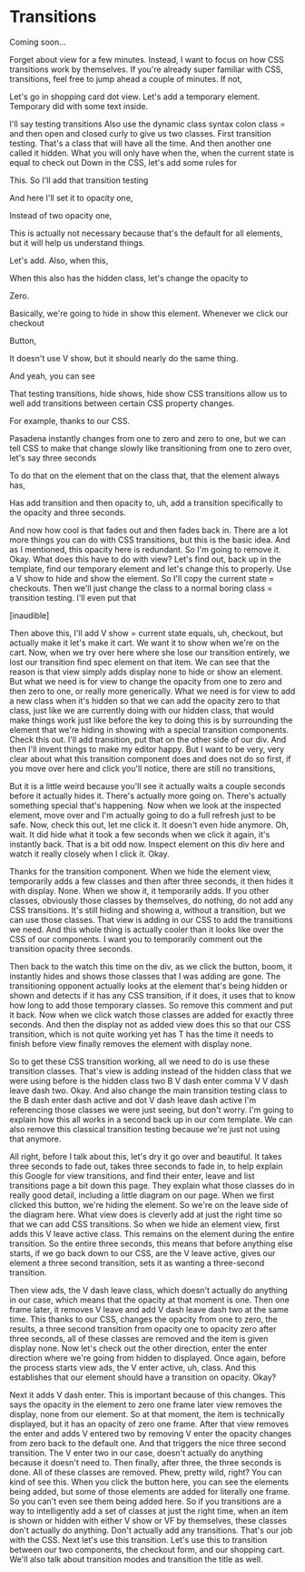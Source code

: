 # Transitions

Coming soon...

Forget about view for a few minutes. Instead, I want to focus on how CSS transitions
work by themselves. If you're already super familiar with CSS, transitions, feel free
to jump ahead a couple of minutes. If not,

Let's go in shopping card dot view. Let's add a temporary element. Temporary did with
some text inside.

I'll say testing transitions Also use the dynamic class syntax colon class = and then
open and closed curly to give us two classes. First transition testing. That's a
class that will have all the time. And then another one called it hidden. What you
will only have when the, when the current state is equal to check out Down in the
CSS, let's add some rules for

This. So I'll add that transition testing

And here I'll set it to opacity one,

Instead of two opacity one,

This is actually not necessary because that's the default for all elements, but it
will help us understand things.

Let's add. Also, when this,

When this also has the hidden class, let's change the opacity to

Zero.

Basically, we're going to hide in show this element. Whenever we click our checkout

Button,

It doesn't use V show, but it should nearly do the same thing.

And yeah, you can see

That testing transitions, hide shows, hide show CSS transitions allow us to well add
transitions between certain CSS property changes.

For example, thanks to our CSS.

Pasadena instantly changes from one to zero and zero to one, but we can tell CSS to
make that change slowly like transitioning from one to zero over, let's say three
seconds

To do that on the element that on the class that, that the element always has,

Has add transition and then opacity to, uh, add a transition specifically to the
opacity and three seconds.

And now how cool is that fades out and then fades back in. There are a lot more
things you can do with CSS transitions, but this is the basic idea. And as I
mentioned, this opacity here is redundant. So I'm going to remove it. Okay. What does
this have to do with view? Let's find out, back up in the template, find our
temporary element and let's change this to properly. Use a V show to hide and show
the element. So I'll copy the current state = checkouts. Then we'll just change the
class to a normal boring class = transition testing. I'll even put that

[inaudible]

Then above this, I'll add V show = current state equals, uh, checkout, but actually
make it let's make it cart. We want it to show when we're on the cart. Now, when we
try over here where she lose our transition entirely, we lost our transition find
spec element on that item. We can see that the reason is that view simply adds
display none to hide or show an element. But what we need is for view to change the
opacity from one to zero and then zero to one, or really more generically. What we
need is for view to add a new class when it's hidden so that we can add the opacity
zero to that class, just like we are currently doing with our hidden class, that
would make things work just like before the key to doing this is by surrounding the
element that we're hiding in showing with a special transition components. Check this
out. I'll add transition, put that on the other side of our div. And then I'll invent
things to make my editor happy. But I want to be very, very clear about what this
transition component does and does not do so first, if you move over here and click
you'll notice, there are still no transitions,

But it is a little weird because you'll see it actually waits a couple seconds before
it actually hides it. There's actually more going on. There's actually something
special that's happening. Now when we look at the inspected element, move over and
I'm actually going to do a full refresh just to be safe. Now, check this out, let me
click it. It doesn't even hide anymore. Oh, wait. It did hide what it took a few
seconds when we click it again, it's instantly back. That is a bit odd now. Inspect
element on this div here and watch it really closely when I click it. Okay.

Thanks for the transition component. When we hide the element view, temporarily adds
a few classes and then after three seconds, it then hides it with display. None. When
we show it, it temporarily adds. If you other classes, obviously those classes by
themselves, do nothing, do not add any CSS transitions. It's still hiding and showing
a, without a transition, but we can use those classes. That view is adding in our CSS
to add the transitions we need. And this whole thing is actually cooler than it looks
like over the CSS of our components. I want you to temporarily comment out the
transition opacity three seconds.

Then back to the watch this time on the div, as we click the button, boom, it
instantly hides and shows those classes that I was adding are gone. The transitioning
opponent actually looks at the element that's being hidden or shown and detects if it
has any CSS transition, if it does, it uses that to know how long to add those
temporary classes. So remove this comment and put it back. Now when we click watch
those classes are added for exactly three seconds. And then the display not as added
view does this so that our CSS transition, which is not quite working yet has T has
the time it needs to finish before view finally removes the element with display
none.

So to get these CSS transition working, all we need to do is use these transition
classes. That's view is adding instead of the hidden class that we were using before
is the hidden class two B V dash enter comma V V dash leave dash two. Okay. And also
change the main transition testing class to the B dash enter dash active and dot V
dash leave dash active I'm referencing those classes we were just seeing, but don't
worry. I'm going to explain how this all works in a second back up in our com
template. We can also remove this classical transition testing because we're just not
using that anymore.

All right, before I talk about this, let's dry it go over and beautiful. It takes
three seconds to fade out, takes three seconds to fade in, to help explain this
Google for view transitions, and find their enter, leave and list transitions page a
bit down this page. They explain what those classes do in really good detail,
including a little diagram on our page. When we first clicked this button, we're
hiding the element. So we're on the leave side of the diagram here. What view does is
cleverly add at just the right time so that we can add CSS transitions. So when we
hide an element view, first adds this V leave active class. This remains on the
element during the entire transition. So the entire three seconds, this means that
before anything else starts, if we go back down to our CSS, are the V leave active,
gives our element a three second transition, sets it as wanting a three-second
transition.

Then view ads, the V dash leave class, which doesn't actually do anything in our
case, which means that the opacity at that moment is one. Then one frame later, it
removes V leave and add V dash leave dash two at the same time. This thanks to our
CSS, changes the opacity from one to zero, the results, a three second transition
from opacity one to opacity zero after three seconds, all of these classes are
removed and the item is given display none. Now let's check out the other direction,
enter the enter direction where we're going from hidden to displayed. Once again,
before the process starts view ads, the V enter active, uh, class. And this
establishes that our element should have a transition on opacity. Okay?

Next it adds V dash enter. This is important because of this changes. This says the
opacity in the element to zero one frame later view removes the display, none from
our element. So at that moment, the item is technically displayed, but it has an
opacity of zero one frame. After that view removes the enter and adds V entered two
by removing V enter the opacity changes from zero back to the default one. And that
triggers the nice three second transition. The V enter two in our case, doesn't
actually do anything because it doesn't need to. Then finally, after three, the three
seconds is done. All of these classes are removed. Phew, pretty wild, right? You can
kind of see this. When you click the button here, you can see the elements being
added, but some of those elements are added for literally one frame. So you can't
even see them being added here. So if you transitions are a way to intelligently add
a set of classes at just the right time, when an item is shown or hidden with either
V show or VF by themselves, these classes don't actually do anything. Don't actually
add any transitions. That's our job with the CSS. Next let's use this transition.
Let's use this to transition between our two components, the checkout form, and our
shopping cart. We'll also talk about transition modes and transition the title as
well.

